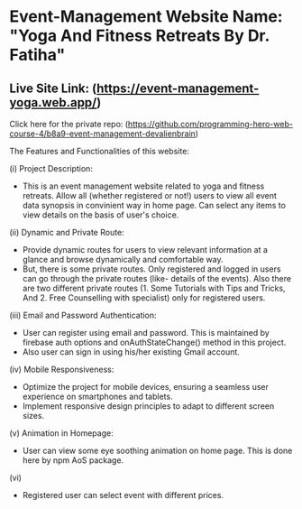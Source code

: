 # Event-Management Website Name: "Yoga And Fitness Retreats By Dr. Fatiha"

## Live Site Link: (https://event-management-yoga.web.app/)

Click here for the private repo: (https://github.com/programming-hero-web-course-4/b8a9-event-management-devalienbrain)

The Features and Functionalities of this website:

(i) Project Description:

- This is an event management website related to yoga and fitness retreats. Allow all (whether registered or not!) users to view all event data synopsis in convinient way in home page.
  Can select any items to view details on the basis of user's choice.

(ii) Dynamic and Private Route:

- Provide dynamic routes for users to view relevant information at a glance and browse dynamically and comfortable way.
- But, there is some private routes. Only registered and logged in users can go through the private routes (like- details of the events). Also there are two different private routes (1. Some Tutorials with Tips and Tricks, And 2. Free Counselling with specialist) only for registered users.

(iii) Email and Password Authentication:

- User can register using email and password. This is maintained by firebase auth options and onAuthStateChange() method in this project.
- Also user can sign in using his/her existing Gmail account.

(iv) Mobile Responsiveness:

- Optimize the project for mobile devices, ensuring a seamless user experience on smartphones and tablets.
- Implement responsive design principles to adapt to different screen sizes.

(v) Animation in Homepage:

- User can view some eye soothing animation on home page. This is done here by npm AoS package.

(vi)

- Registered user can select event with different prices.
